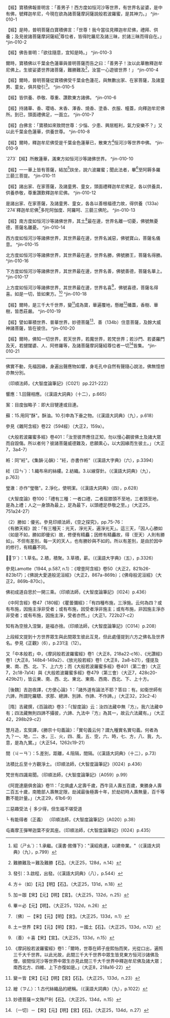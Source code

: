 【經】寶積佛報普明言：「善男子！西方度如恒河沙等世界，有世界名娑婆，是中有佛，號釋迦牟尼，今現在欲為諸菩薩摩訶薩說般若波羅蜜，是其神力。」 ^jin-010-1

【經】是時，普明菩薩白寶積佛言：「世尊！我今當往見釋迦牟尼佛，禮拜、供養；及見彼諸菩薩摩訶薩紹[^18]尊位者，皆得陀羅尼及諸三昧，於諸三昧而得自在。」 ^jin-010-2

【經】佛告普明：「欲往隨意，宜知是時。」 ^jin-010-3

爾時，寶積佛以千葉金色蓮華與普明菩薩而告之曰：「善男子！汝以此華散釋迦牟尼佛上。生彼娑婆世界諸菩薩，難勝難及[^26]，汝當一心遊彼世界！」 ^jin-010-4

【經】爾時，普明菩薩從寶積佛受千葉金色蓮花，與無數出家、在家菩薩，及諸童男、童女，俱共發引[^56]。 ^jin-010-5

【經】皆供養、恭敬、尊重、讚歎東方諸佛。 ^jin-010-6

【經】持諸華、香、瓔珞、末香、澤香、燒香、塗香、衣服、幢蓋，向釋迦牟尼佛所。到已，頭面禮佛足，一面立。 ^jin-010-7

【經】白佛言：「寶積如來致問世尊：少惱、少患、興居輕利，氣力安樂不？」又以此千葉金色蓮華，供養世尊。 ^jin-010-8

【經】爾時，釋迦牟尼佛受是千葉金色蓮華已，散東方[^88]恒河沙等世界中佛。 ^jin-010-9

\`273\`【經】所散蓮華，滿東方如恒河沙等諸佛世界。 ^jin-010-10

【經】一一華上皆有菩薩，結加[^106]趺坐，說六波羅蜜；聞此法者，畢[^107]至阿耨多羅三藐三菩提。 ^jin-010-11

【經】諸出家、在家菩薩，及諸童男、童女，頭面禮釋迦牟尼佛足，各以供養具，供養恭敬，尊重讚歎釋迦牟尼佛。 ^jin-010-12

是諸出家、在家菩薩，及諸童男、童女，各各以善根福德力故，得供養（133a）\`274\`釋迦牟尼佛[^111]多陀阿伽度、阿羅呵、三藐三佛陀。 ^jin-010-13

【經】南方度如恒河沙等諸佛世界，其土[^125]最在邊，世界名離一切憂，佛號無憂德，菩薩名離憂。 ^jin-010-14

西方度如恒河沙等諸佛世界，其世界最在邊，世界名滅惡，佛號寶山，菩薩名儀意。 ^jin-010-15

北方度如恒河沙等諸佛世界，其世界最在邊，世界名勝，佛號勝王，菩薩名得勝。 ^jin-010-16

下方度如恒河沙等諸佛世界，其世界最在邊，世界名善，佛號善德，菩薩名華上。 ^jin-010-17

上方度如恒河沙等諸佛世界，其世界最在邊，世界名喜[^126]，佛號喜德，菩薩名得喜。如是一切，皆如東方。[^127] ^jin-010-18

【經】爾時，是三千大千世界，變[^134]成為寶，華遍覆地，懸繒[^135]幡蓋，香樹、華樹，皆悉莊嚴。 ^jin-010-19

【經】譬如華積世界、普華世界，妙德菩薩[^148]、善（134b）住意菩薩，及餘大威神諸菩薩，皆在彼住。 ^jin-010-20

【經】爾時，佛知一切世界，若天世界，若魔世界，若梵世界；若沙門、若婆羅門及天，若揵闥婆、人、阿修羅等，及諸菩薩摩訶薩紹尊位者一切[^157]皆集。 ^jin-010-21

---

[^1]: 如來說法：以慈悲風來，心動，散身無數化眾生。

佛實不動，先福因緣，身遍出聲應物如響，身毛孔中自然有聲隨心說法，佛無憶想亦無分別。

（印順法師，《大智度論筆記》〔C021〕pp.221-222）

[^2]: 《翻梵語》卷9：「隨藍風（應云毘藍婆亦云毘藍，譯曰迅猛）。」（大正54，1046a2）

[^3]: 邊＝遍【宋】【元】。（大正25，127d，n.23）

[^4]: 「應物如響」即響應。

響應：1.回聲相應。（《漢語大詞典》（十二），p.665）

[^5]: 音樂＝醫藥【宋】【元】【明】【宮】。（大正25，127d，n.25）

[^6]: 恣（ㄗˋ）：2.聽任，任憑。3.滿足，盡情。4.高興，得意。（《漢語大詞典》（七），p.505）

[^7]: 參見《大寶積經》卷10〈3-3 密跡金剛力士會〉（大正11，53b5-59b23）。

[^8]: 至＝去【宋】【元】【明】【宮】。（大正25，127d，n.27）

[^9]: 息：10.停止，停息。（《漢語大詞典》（七），p.501）

[^10]: 土＝界【宋】【元】【明】【宮】。（大正25，127d，n.30）

[^11]: 度伽略子＝伽路子度【宋】【元】【明】【宮】【石】。（大正25，127d，n.31）

案：目度伽略子：即大目犍連或目連。

[^12]: 目連尋求佛聲。（印順法師，《大智度論筆記》〔I024〕p.436）

[^13]: 如＝汝【宋】【元】【明】【宮】。（大正25，128d，n.1）

[^14]: 曰＝日【元】【明】。（大正25，128d，n.2）《大正藏》原作「曰」，今依【元】【明】作「日」。

[^15]: 成壞＝威德【宋】【元】【明】【宮】。（大正25，128d，n.4）

[^16]: 破＝壞【宋】【元】【明】【宮】。（大正25，128d，n.5）

[^17]: 不壞因緣法相。（印順法師，《大智度論筆記》〔C016〕p.214）

[^18]: 紹（ㄕㄠˋ）：1.承繼。《漢書‧敘傳下》："漢紹堯運，以建帝業。"（《漢語大詞典》（九），p.799）

[^19]: 菩薩三事無厭。（印順法師，《大智度論筆記》〔C021〕p.222）

[^20]: 消：15.通"銷"。熔化。（《漢語大詞典》（五），p.1199）

蘇：15.用同"酥"。酥油。10.引申為下垂之物。（《漢語大詞典》（九），p.618）

[^21]: 手居士三事無厭。（印順法師，《大智度論筆記》〔I024〕p.436）

參見《雜阿含經》卷22（594經）（大正2，159a）。

[^22]: 參見釋厚觀、郭忠生合編，〈《大智度論》之本文相互索引〉，《正觀》（6），p.30：《大智度論》卷5（大正25，95c1-97a24）。

[^23]: 參見［西晉］竺法護，《諸佛要集經》卷下（大正17，765c21-766c15）。

[^24]: 文殊不能出女人之定。（印順法師，《大智度論筆記》〔I024〕p.436）

[^25]: 諸＝棄諸蓋【宋】【元】【明】【宮】【石】。（大正25，128d，n.12）

[^26]: 難勝難及＝難及難勝【石】。（大正25，128d，n.14）

《大般若波羅蜜多經》卷401：「汝至彼界應住正知，勿以慢心觀彼佛土及諸大眾而自毀傷。所以者何？彼諸菩薩威德難及，悲願熏心，以大因緣而生彼土。」（大正7，3a4-7）

[^27]: 信：9.符契，憑證。（《漢語大詞典》（一），p.1414）

[^28]: 贈遺：贈送，贈給。亦指贈送的財物。（《漢語大詞典》（十），p.301）

[^29]: 諸佛以法為師。實相。（印順法師，《大智度論筆記》〔C021〕p.222）

[^30]: 絍＝袵【宋】【元】【明】【宮】。（大正25，129d，n.1）

絍：同"紝"。《集韻‧沁韻》："紝，亦書作絍"（《漢語大字典》（六），p.3394）

紝（ㄖㄣˋ）：1.織布帛的絲縷。2.紡織。3.以線穿針。（《漢語大詞典》（九），p.763）

[^31]: 〔針〕－【宋】【元】【明】【宮】【石】。（大正25，129d，n.2）

[^32]: 佛為盲比丘袵針。（印順法師，《大智度論筆記》〔I024〕p.436）

[^33]: 恩＝因【元】【明】。（大正25，129d，n.3）

[^34]: 令＝今【宋】【元】【明】【宮】。（大正25，129d，n.4）

[^35]: 《撰集百緣經》卷4（大正4，218a23-b6），另參見《大智度論》卷26（大正25，249b7-19）。

[^36]: 伎（ㄐㄧˋ）：4.音樂，樂舞。5.指散樂雜戲。6.古代指百戲雜技藝人。（《漢語大詞典》（一），p.1178）

[^37]: 翁＝公【宋】【元】【明】【宮】【石】。（大正25，129d，n.6）

[^38]: 甚深：佛無甚深，甚深之稱出自凡人。（印順法師，《大智度論筆記》〔C021〕p.222）

[^39]: 正＝止【元】【明】。（大正25，129d，n.15）

[^40]: 參見《佛說華手經》卷1：「一寶嚴佛以眾蓮華與網明言：汝以是華供養彼佛，並稱我意致敬問訊，少惱少病起居輕利氣力安耶？」（大正16，130b17-19）

[^41]: 蓮華有三種。（印順法師，《大智度論筆記》〔C019〕p219）

[^42]: 唯＝雖【宋】【元】【明】【宮】。（大正25，129d，n.19）

[^43]: 參見《正觀》（6），p.30：《大智度論》卷8（大正25，115c-116a）。

[^44]: 手自＝自手【宋】【元】【明】【宮】。（大正25，129d，n.21）

[^45]: 優＝憂【宋】【元】【明】【宮】【石】。（大正25，129d，n.25）

[^46]: 小＝少【元】【明】。（大正25，129d，n.26）

[^47]: 詳審：1.安詳慎重。《漢書‧霍光傳》："光為人沈靜詳審。"（《漢語大詞典》（十一），p.207）

[^48]: 儀＝貌【宋】【元】【明】【宮】，＝狠【石】。（大正25，129d，n.27）

[^49]: 優波毱見老尼問佛威儀。（印順法師，《大智度論筆記》〔I024〕p.436）

[^50]: 林＝床【宋】【元】【明】【宮】【石】。（大正25，129d，n.28）

[^51]: 知＝如【宋】【元】【明】【宮】。（大正25，129d，n.29）

[^52]: 脂灰：以油脂和石灰，猶今油灰之類。（《漢語大詞典》（六），p.1249）

[^53]: 瑩（ㄧㄥˊ）：5.使明潔。（《漢語大詞典》（四），p.627）

瑩澈：亦作"瑩徹"。2.淨化，使明潔。（《漢語大詞典》（四），p.628）

[^54]: 任：1.擔荷，負載。（《漢語大詞典》（一），p.1196）

[^55]: 釋尊宿昔功德具足而不成佛方便度生。（印順法師，《大智度論筆記》〔I024〕p.436）

[^56]: 發引：3.啟程，出發。（《漢語大詞典》（八），p.544）

[^57]: 自致：7.自至其處。（《漢語大詞典》（八），p.1323）

[^58]: 翼從：輔翼隨從。（《漢語大詞典》（九），p.679）

[^59]: 在＝居【宋】【元】【明】【宮】【石】。（大正25，130d，n.6）

[^60]: （見）＋此【宋】【元】【明】【宮】【石】。（大正25，130d，n.8）

[^61]: 佛法：普被不擇大小貴賤。（印順法師，《大智度論筆記》〔C008〕p.196）

[^62]: 訖（ㄑㄧˋ）：2.窮盡。（《漢語大詞典》（十一），p.46）

[^63]: 菩薩供養法，身入禪定，其身直進，從其身邊出無量身，化諸供物滿諸佛世界。（印順法師，《大智度論筆記》〔D030〕p.279）

[^64]: 參見《妙法蓮華經》卷6〈23 藥王菩薩本事品〉（大正9，53a4-53b18）。

[^65]: 城＝財【宋】【元】【明】【宮】【石】。（大正25，130d，n.12）

[^66]: 藥王燃身供佛。（印順法師，《大智度論筆記》〔I024〕p.436）

[^67]: 參見《四分律》卷59：「佛告言：年少客比丘應以五法禮上座舊比丘──應偏露右肩，脫革屣，右膝著地，捉上座兩足，言：大德我和南，是為五法。年少舊比丘禮客上座比丘亦如是。」（大正22，1007a16-19）

《大智度論》卷100：「禮有三種：一者口禮，二者屈膝頭不至地，三者頭至地，是為上禮；人之一身頭為最上，足為最下，以頭禮足恭敬之至。」（大正25，751a24-27）

[^68]: 五眾：比丘、比丘尼、式叉摩那、沙彌、沙彌尼。

[^69]: 方：42.副詞。卻，反而。表示語氣轉折。（《漢語大詞典》（六），p.1549）

[^70]: 參見《十誦律》卷1（大正23，3b），《四分律》卷1（大正22，572b6-c4），《根本說一切有部毘奈耶》卷2（大正23，635c24-636b3）。

[^71]: 而＋（故）【宋】【元】【明】。（大正25，131d，n.4）

[^72]: 佛破達貳迦赤色瓦窟。（印順法師，《大智度論筆記》〔I024〕p.436）

[^73]: 等力＝力等【宋】【元】【明】【宮】。（大正25，131d，n.5）

[^74]: 佛佛平等。身土或異，智慧神力俱等。（印順法師，《大智度論筆記》〔C021〕p.222）

[^75]: 塠壓＝推壓【宋】【元】【明】【宮】，＝推押【石】。（大正25，131d，n.7）

[^76]: 疽（ㄐㄩ）：中醫指局部皮膚腫脹堅硬的毒瘡。（《漢語大詞典》（八），p.296）

[^77]: 可＋（得）【宋】【元】【明】【宮】【石】。（大正25，131d，n.9）

[^78]: 〔故〕－【宋】【元】【明】【宮】。（大正25，131d，n.10）

[^79]: 〔威〕－【宋】【元】【明】【宮】。（大正25，131d，n.11）

[^80]: 興居：指日常生活，猶言起居。（《漢語大詞典》（二），p.166）

[^81]: 輕利：1.輕快。（《漢語大詞典》（九），p.1261）

[^82]: 氣力：1.體力，力氣。（《漢語大詞典》（六），p.1025）

[^83]: 病＝患【宋】【元】【明】【宮】。（大正25，131d，n.13）

[^84]: 一一＝二【宋】【元】【明】【宮】【石】。（大正25，131d，n.16）

[^85]: 佛身：神通變化身，父母生身。（印順法師，《大智度論筆記》〔C002〕p.182）

[^86]: 惡＝樂【宮】。（大正25，131d，n.17）

[^87]: 參見《正觀》（6），p.30：《大智度論》卷8（大正25，115c-116a）。

[^88]: 方＋（如）【元】【明】【石】。（大正25，131d，n.18）

[^89]: 釋尊成道自念以何為師，以般若為師。（印順法師，《大智度論筆記》〔I024〕p.436）

[^90]: （1）如：9.不如。《公羊傳‧隱公元年》："母欲立之，己殺之，如毋與而已矣。"何休注："如即不如，齊人語也。"（《漢語大詞典》（四），p.269）

（2）勝如：優劣。參見印順法師，《空之探究》，pp.75-76：\
《有勝天經》說：「有三種天：光天，淨光天，遍淨光天」。這三天，「因人心勝如（如是不如，勝如即優劣）故，修便有精麤；因修有精麤故，得（至天）人則有勝如」。不但有差別，每一天的天人，也有勝妙與不如的。所以有差別，是由於因中的修行，有精麤不同。

[^91]: 諸佛以法為師。摩訶般若。（印順法師，《大智度論筆記》〔C021〕p.222）

[^92]: 𧂐＝薪【宮】。（大正25，132d，n.2）

𧂐（ㄗˋ）：1.草名。2.積，積聚。3.草積，薪。（《漢語大字典》（五），p.3326）

[^93]: 佛親供養荼毘大愛道尼。（印順法師，《大智度論筆記》〔I024〕p.436）

參見Lamotte（1944, p.587,
n.1）：《增壹阿含經》卷50（大正2，821b26-823b17）；《佛說大愛道般泥洹經》（大正2，867a-869b）；《佛母般泥洹經》（大正2，869b-870c）。

[^94]: 共＝莫【元】【明】。（大正25，132d，n.5）

[^95]: 七住菩薩未得三十二相八十隨形好。（印順法師，《大智度論筆記》〔D030〕p.279）

[^96]: 《十住經》卷3（大正10，520c10-521b6）；另參見《大智度論》卷29（大正25，272a），卷48（大正25，405c-406a），卷50（大正25，418a）。

[^97]: 今＝念【元】【明】。（大正25，132d，n.9）

[^98]: 一乘三乘：於五濁世間一為三。（印順法師，《大智度論筆記》〔C021〕p.222）

佛初成道自思於一開三乘。（印順法師，《大智度論筆記》〔I024〕p.436）

[^99]: 布施淨不淨四種：施淨受不淨，受淨施不淨，施受俱清淨，施受俱不淨。（印順法師，《大智度論筆記》〔A001〕p.1）

《中阿含經》卷47（180經）《瞿曇彌經》：「有四種布施，三淨施。云何為四？或有布施，因施主淨非受者；或有布施，因受者淨非施主；或有布施，非因施主淨亦非受者；或有布施，因施主淨，受者亦然。」（大正1，722b27-c2）

[^100]: 佛入涅槃：度可度已，燈盡應滅，有為空故。

知有為空捨入涅槃，是福亦捨。（印順法師，《大智度論筆記》〔C014〕p.208）

[^101]: 將：38.連詞。相當於"而"。（《漢語大詞典》（七），p.805）

[^102]: 適：10.和順，順適。（《漢語大詞典》（十），p.1160）

[^103]: 除＝塗【宋】【元】【明】【宮】。（大正25，132d，n.16）

[^104]: 小＝少【明】。（大正25，132d，n.21）

[^105]: 殖＝植【宋】【元】【明】【宮】。（大正25，132d，n.22）

[^106]: 加＝跏【宋】【元】【明】【宮】。（大正25，132d，n.25）

[^107]: 畢＝必【元】【明】。（大正25，132d，n.26）

[^108]: 參見《大智度論》卷8：「爾時，世尊出廣長舌相，遍覆三千大千世界，熙怡而笑。從其舌根出無量千萬億光，是一一光化成千葉金色寶華。是諸華上，皆有化佛結加趺坐，說六波羅蜜；眾生聞者，必得阿耨多羅三藐三菩提。復至十方如恒河沙等諸佛世界，皆亦如是。」（大正25，115a4-9）

[^109]: 畢＝必【元】【明】【石】。（大正25，132d，n.28）

[^110]: 參見《正觀》（6），p.30：《大智度論》卷8（大正25，115a4-116b16）。

[^111]: 〔佛〕－【宋】【元】【明】【宮】。（大正25，133d，n.1）

[^112]: 如來十號，參見《大智度論》卷2（大正25，71b13-73a5）。

[^113]: 多陀阿伽陀：如來，如解，如去，如實說。（印順法師，《大智度論筆記》〔D024〕p.271）

[^114]: 阿羅訶：破賊，應供。（印順法師，《大智度論筆記》〔D024〕p.271）

[^115]: 利勁箭＝箭勁利【宋】【元】【明】【石】，＝箭劍利【宮】。（大正25，133d，n.5）

[^116]: 三藐三佛陀：實知四諦實相。諸佛等故，名為等覺。（印順法師，《大智度論筆記》〔D024〕p.272）

[^117]: 鞞侈遮羅那：三明清淨行具。（印順法師，《大智度論筆記》〔D024〕p.272）

[^118]: 修伽陀：妙道去。安隱說。（印順法師，《大智度論筆記》〔D024〕p.272）

[^119]: 路迦憊：知世間四諦。（印順法師，《大智度論筆記》〔D024〕p.272）

[^120]: 阿耨多羅：三學無上。（印順法師，《大智度論筆記》〔D024〕p.273）

[^121]: 況出上＝於佛者【石】。（大正25，133d，n.10）

[^122]: 富樓沙曇藐婆羅提：大悲度生，輭善教調御。（印順法師，《大智度論筆記》〔D024〕p.273）

[^123]: 舍多提婆魔㝹舍喃：智慧無煩惱，得最上解脫。（印順法師，《大智度論筆記》〔D024〕p.273）

[^124]: 佛陀：三世盡不盡、動不動法，悉知。（印順法師，《大智度論筆記》〔D024〕p.273）

[^125]: 土＝世界【宋】【元】【明】【宮】，＝國土【石】。（大正25，133d，n.12）

[^126]: （善）＋喜【宋】【宮】。（大正25，133d，n.15）

[^127]: 《摩訶般若波羅蜜經》卷1：「爾時，世尊在師子座熙怡而笑，光從口出，遍照三千大千世界。以此光故，此間三千大千世界中眾生皆見東方恒河沙諸佛及僧，彼間恒河沙等世界中眾生亦見此間三千大千世界中釋迦牟尼佛及諸大眾；南西北方、四維、上下亦復如是。」（大正8，218a16-22）

上段經文提到十方世界眾生與此間眾生彼此互見，但此處僅提到六方之佛名及世界名。參見《正觀》（6），p.231注（12）。

又「中本般若」中，《摩訶般若波羅蜜經》卷1（大正8，218a22-c16）、《光讚經》卷1（大正8，148b4-149a2）、《放光般若經》卷1（大正8，2a8-b21），僅提及東、南、西、北、下、上六方；而《大般若波羅蜜多經》卷401（第二會）（大正7，2c18-7a14）與《大般若波羅蜜多經》卷479（第三會）（大正7，428c20-429b21），皆云東、南、西、北、東北、東南、西南、西北、下、上十方。

[^128]: 方：實無諸方，眾界入所不攝故。（印順法師，《大智度論筆記》〔A059〕p.99）

[^129]: 《大智度論》卷11：「有人言：以四種法藏教人：一、修妬路藏，二、毘尼藏，三、阿毘曇藏，四、雜藏，是為法施。」（大正25，143c23-25）

[^130]: 六法藏：1、實，2、德，3、業，4、同，5、異，6、和合。

［後魏］吉迦夜譯，《方便心論》1：「諸外道有論法不耶？答曰：有。如衛世師有六諦，所謂陀羅驃、求那、總諦、別諦、作諦、不作諦。」（大正32，23c2-4）

［隋］吉藏撰，《百論疏》卷3：「《智度論》云：汝四法藏中無『方』，我六法藏中有；四法藏無則四諦不攝彼，六諦、九法中『方』為其一，故云六法藏有。」（大正42，298b29-c2）

慧月造，玄奘譯，《勝宗十句義論》：「實句義云何？謂九種實名實句義。何者為九？一、地，二、水，三、火，四、風，五、空，六、時，七、方，八、我，九、意，是為九實。」（大正54，1262c19-21）

[^131]: 陀羅驃（dravya）：漢譯有「物、事、實、體、實有」等義。

[^132]: 間彼此＝此間彼【宋】【元】【明】【宮】。（大正25，133d，n.21）

間（ㄐㄧㄢˋ）：5.差別，距離，4.阻隔，間隔。（《漢語大詞典》（十二），p.73）

[^133]: 《長阿含經》卷22《世記經》：「此閻浮提日中時，弗于逮日沒，拘耶尼日出，鬱單曰夜半；拘耶尼日中，閻浮提日沒，鬱單曰日出，弗于逮夜半；鬱單曰日中，拘耶尼日沒，弗于逮日出，閻浮提夜半；若弗于逮日中，鬱單曰日沒，閻浮提日出，拘耶尼夜半；閻浮提東方，弗于逮為西方，閻浮提為西方，拘耶尼為東方；拘耶尼為西方，鬱單曰為東方，鬱單曰為西方，弗于逮為東方。」（大正1，147c6-14）

[^134]: 變＝皆【宋】【元】【明】【宮】【石】。（大正25，133d，n.23）

[^135]: 繒（ㄗㄥ）：1.古代絲織品的總稱。（《漢語大詞典》（九），p.1022）

[^136]: 《大智度論》卷6：「十四變化心：初禪二，欲界、初禪；二禪三，欲界、初禪、二禪；三禪四，欲界、初禪、二禪、三禪；四禪五，欲界、初禪、二禪、三禪、四禪。」（大正25，105a11-14）

[^137]: 佛所化土：十方無量恒河沙世界。（印順法師，《大智度論筆記》〔C020〕p.220）

[^138]: 長＝益【宋】【元】【明】【宮】。（大正25，133d，n.27）

[^139]: 寶：類別。出處。（印順法師，《大智度論筆記》〔C016〕p.212）

[^140]: 青＝赤【宮】。（大正25，134d，n.4）

[^141]: 囉＝羅【宋】【元】【明】【宮】。（大正25，134d，n.6）

[^142]: 玉＝王【宋】。（大正25，134d，n.7）

[^143]: 〔勝〕－【宋】【元】【明】【宮】。（大正25，134d，n.9）

[^144]: 明註曰生，南藏作玉。（大正25，134d，n.11）

[^145]: 佛舍利化為如意珠。（印順法師，《大智度論筆記》〔C020〕p.221）

[^146]: 參見《正觀》（6），p.30：《大智度論》卷10（大正25，129b4-16），另參見《大智度論》卷9（大正25，123a16-b5）。

[^147]: 占匍＝占蔔【宋】【元】【宮】，＝瞻葡【明】。（大正25，134d，n.14）

[^148]: 妙德菩薩＝文殊尸利【石】。（大正25，134d，n.15）

[^149]: 釋璟興撰，《無量壽經連義述文贊》卷中：「帛延云曇摩迦留即法藏也，謙去留字云作菩薩道，即《智論》法積菩薩也。」（大正37，148b11-13）

[^150]: 參見《佛說無量壽經》卷1（大正12，267b20-c6）。

法積比丘至十方觀淨土。（印順法師，《大智度論筆記》〔I024〕p.436）

[^151]: 極樂世界：劣於華積，法積比丘功德力薄。（印順法師，《大智度論筆記》〔C016〕p.212）

[^152]: 詰＝鞊【宋】【元】【明】【宮】。（大正25，134d，n.17）

[^153]: 徧吉，無適住處。（印順法師，《大智度論筆記》〔C016〕p.212）

[^154]: 師＝尸【宋】【元】【明】【宮】。（大正25，134d，n.19）

[^155]: 參見《佛說首楞嚴三昧經》卷2（大正15，643c29-644a10）。

[^156]: 參見《佛說首楞嚴三昧經》卷2（大正15，642a26-b2）。

[^157]: 〔一切〕－【宋】【元】【明】【宮】【石】。（大正25，134d，n.27）

[^158]: 參見《正觀》（6），p.30：《摩訶般若波羅蜜經》卷12〈43
無作品〉（大正8，310a8-17）；《放光般若經》卷9〈44
無作品〉（大正8，66c19-20）。

[^159]: 《大智度論》卷10（大正25，128a14-c1）。

[^160]: 七＝言【宮】。（大正25，134d，n.29）

[^161]: 大菩薩來，在令新學心生信樂。（印順法師，《大智度論筆記》〔C016〕p.212）

[^162]: 大＝天【明】。（大正25，134d，n.31）

[^163]: 提婆婆那民二處天主：帝釋為四天王天及忉利天二處天主。

[^164]: 魔＝摩【宋】【元】【明】【宮】【石】。（大正25，134d，n.33）

[^165]: 在＝依【宋】【元】【明】【宮】【石】。（大正25，134d，n.34）

[^166]: 大有＝有大【石】。（大正25，134d，n.35）

[^167]: 嬈（ㄖㄠˇ）：煩擾，擾亂。（《漢語大詞典》（四），p.407）

[^168]: 《阿毘達磨俱舍論》卷2〈1
分別界品〉：「論曰：繫謂繫屬，即被縛義。欲界所繫具足十八。色界所繫唯十四種，除香味境及鼻舌識；除香味者，段食性故，離段食欲，方得生彼；除鼻舌識，無所緣故。」（大正29，7b28-c2）

[^169]: 漠＝寞【宋】【元】【明】【宮】。（大正25，135d，n.1）

[^170]: 參見《長阿含經》卷22（大正1，p.145a6-19）。

[^171]: 借識：二禪以上眼耳身識，梵世界中取。

梵世有四識易聞。（印順法師，《大智度論筆記》〔A059〕p.99）

[^172]: ［梁］寶唱，《經律異相》卷1：「他化自在天宮，亦為風輪所持在虛空中，王名自在。轉集他所化以自娛樂也，名愛身天，於欲界中獨得自在。」（大正53，2b24-26）

[^173]: 六道四生：龍王畜生攝，犍闥婆、甄陀羅屬天。（印順法師，《大智度論筆記》〔C019〕p.219）

[^174]: 甄陀羅：又稱作緊那羅。印順法師，《大樹緊那羅王所問經偈頌講記》：「緊那羅，是印度話，與龍、夜叉等同屬於天龍八部。他是諸天的音樂神之一，與乾闥婆（如山門裏面四大金剛之中，彈琵琶的那一位，就是乾闥婆之一）是同一性質；凡是諸天舉行法會，都是由他們擔任奏樂的工作。」（收於《華雨集》（一），p.4）

[^175]: 番休：輪流休息。（《漢語大詞典》（七），p.1360）

[^176]: 《大智度論》卷8（大正25，118a20-29）。

[^177]: 《長阿含經》卷20：「閻浮提人壽命百歲，少出多減；拘耶尼人壽命二百歲，少出多減；弗于逮人壽三百歲，少出多減；欝單曰人盡壽千歲，無有增減。」（大正1，133a23-26）

《阿毘達磨俱舍論》卷11：「北俱盧人定壽千歲，西牛貨人壽五百歲，東勝身人壽二百五十歲，南贍部人壽無定限，劫減最後極壽十年，於劫初時人壽無量，百千等數不能計量。」（大正29，61b6-9）

[^178]: 參見《雜阿含經》卷22（583經）（大正2，155a7-b4）。

[^179]: 成就＝精進【宋】【元】【明】【宮】【石】。（大正25，135d，n.9）

[^180]: 大＝天【宋】【元】【明】【宮】。（大正25，135d，n.10）

[^181]: 婆＝波【宋】【元】【明】【宮】。（大正25，135d，n.11）

[^182]: 參見《雜阿含經》卷22〈583經〉：「瞿曇說呪偈，不速捨月者，或頭破七分，受諸隣死苦。」（大正2，155a27-28）

[^183]: 梨＝利【宋】【元】【明】【宮】。（大正25，135d，n.13）

[^184]: 佛敕羅睺羅放月。（印順法師，《大智度論筆記》〔I024〕p.436）

[^185]: ┌ 不得

三惡趣受法 ┤ 多少得，但生福不堪受道

└ 有能得者（正義） （印順法師，《大智度論筆記》〔A020〕p.38）

[^186]: 參見《阿毘達磨大毘婆沙論》卷172：「問：諸阿素洛何趣所攝？答：有說，是天趣攝。......如是說者，是鬼趣攝。」（大正27，868c5-27）

[^187]: 參見《大智度論》卷30（大正25，280a3-15）。

[^188]: 富那婆藪鬼母：《雜阿含經》卷49（1322經）（大正2，362c23-363a20），《別譯雜阿含經》卷15（321經）（大正2，481a4-29）。

[^189]: 佛化富那婆藪鬼神母。（印順法師，《大智度論筆記》〔I024〕p.435）

[^190]: 金剛力士密迹菩薩中勝。（印順法師，《大智度論筆記》〔D030〕p.280）

[^191]: 參見《大樹緊那羅王所問經》卷1（大正15，370b22-371b5）。

屯崙摩王彈琴迦葉不安其座。（印順法師，《大智度論筆記》〔I024〕p.435）

[^192]: 弗＝佛【宋】【元】【明】【宮】。（大正25，135d，n.20）

[^193]: 《翻梵語》卷2「婆蹉弗姤路（應云跋蹉弗多羅，譯曰：跋蹉者犢也；弗多羅多子）。」（大正54，993c13）

[^194]: 《阿毘達磨大毘婆沙論》卷2：「此是犢子部宗，彼部師執世第一法、信等五根以為自性。......立阿素洛為第六趣補特伽羅。」（大正27，8b10-25）

[^195]: 參見《大智度論》卷30（大正25，280a3-15）。

[^196]: 參見《大智度論》卷7（大正25，110b22-c29）。